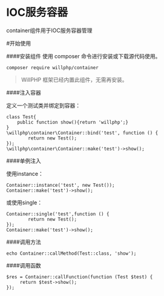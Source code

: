 # IOC服务容器
container组件用于IOC服务容器管理

#开始使用

####安装组件
使用 composer 命令进行安装或下载源代码使用。

    composer require willphp/container

> WillPHP 框架已经内置此组件，无需再安装。

####注入容器

定义一个测试类并绑定到容器：

	class Test{
	    public function show(){return 'willphp';}
	}
	\willphp\container\Container::bind('test', function () {
	        return new Test();
	});
	\willphp\container\Container::make('test')->show();

####单例注入

使用instance：

	Container::instance('test', new Test());
	Container::make('test')->show();

或使用single：

	Container::single('test',function () {
	        return new Test();
	});
	Container::make('test')->show();

####调用方法

	echo Container::callMethod(Test::class, 'show');

####调用函数

	$res = Container::callFunction(function (Test $test) {
	     return $test->show();
	});


 